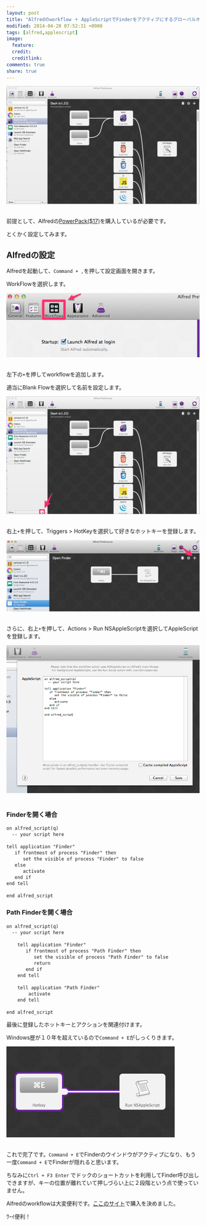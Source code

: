 ```yaml
---
layout: post
title: "Alfredのworkflow ＋ AppleScriptでFinderをアクティブにするグローバルホットキーを実現する"
modified: 2014-04-20 07:52:31 +0900
tags: [alfred,applescript]
image:
  feature: 
  credit: 
  creditlink: 
comments: true
share: true
---
```


<img src="/images/2014/2014_04_20_img1.png" />
<br /> <br />

前提として、Alfredの[PowerPack($17)](http://www.alfredapp.com/powerpack/)を購入しているが必要です。

とくかく設定してみます。

## Alfredの設定

Alfredを起動して、`Command + ,`を押して設定画面を開きます。

WorkFlowを選択します。


<img src="/images/2014/2014_04_20_img2.png" />
<br /> <br />

左下の`+`を押してworkflowを追加します。

適当にBlank Flowを選択して名前を設定します。


<img src="/images/2014/2014_04_20_img6.png" />
<br /> <br />

右上`+`を押して、Triggers > HotKeyを選択して好きなホットキーを登録します。

<img src="/images/2014/2014_04_20_img3.png" />
<br /> <br />

さらに、右上`+`を押して、Actions > Run NSAppleScriptを選択してAppleScriptを登録します。

<img src="/images/2014/2014_04_20_img4.png" />
<br /> <br />

### Finderを開く場合
~~~applescript
on alfred_script(q)
  -- your script here

tell application "Finder"
   if frontmost of process "Finder" then
      set the visible of process "Finder" to false
   else
      activate
   end if
end tell

end alfred_script
~~~

### Path Finderを開く場合
~~~applescript
on alfred_script(q)
  -- your script here

    tell application "Finder"
       if frontmost of process "Path Finder" then
          set the visible of process "Path Finder" to false
          return
       end if
    end tell

    tell application "Path Finder"
        activate
    end tell

end alfred_script
~~~

最後に登録したホットキーとアクションを関連付けます。

Windows歴が１０年を超えているので`Command + E`がしっくりきます。

<img src="/images/2014/2014_04_20_img7.png" />
<br /> <br />

これで完了です。`Command + E`でFinderのウインドウがアクティブになり、もう一度`Command + E`でFinderが隠れると思います。

ちなみに`Ctrl + F3 Enter` でドックのショートカットを利用してFinder呼び出しできますが、キーの位置が離れていて押しづらい上に２段階という点で使っていません。

Alfredのworkflowは大変便利です。[ここのサイト](http://blog.ruedap.com/2013/10/30/alfred-workflow-for-front-end-developers)で購入を決めました。

ﾜｰｲ便利！